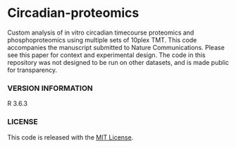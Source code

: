 # Circadian-proteomics

Custom analysis of in vitro circadian timecourse proteomics and phosphoproteomics using multiple sets of 10plex TMT. This code accompanies the manuscript submitted to Nature Communications. Please see this paper for context and experimental design. The code in this repository was not designed to be run on other datasets, and is made public for transparency.
    
### VERSION INFORMATION

R 3.6.3

### LICENSE

This code is released with the [MIT License](LICENSE).
